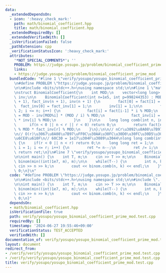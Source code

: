 ```yaml
---
data:
  _extendedDependsOn:
  - icon: ':heavy_check_mark:'
    path: math/binomial_coefficient.hpp
    title: math/binomial_coefficient.hpp
  _extendedRequiredBy: []
  _extendedVerifiedWith: []
  _isVerificationFailed: false
  _pathExtension: cpp
  _verificationStatusIcon: ':heavy_check_mark:'
  attributes:
    '*NOT_SPECIAL_COMMENTS*': ''
    PROBLEM: https://judge.yosupo.jp/problem/binomial_coefficient_prime_mod
    links:
    - https://judge.yosupo.jp/problem/binomial_coefficient_prime_mod
  bundledCode: "#line 1 \"verify/yosupo/yosupo_binomial_coefficient_prime_mod.test.cpp\"\
    \n#define PROBLEM \"https://judge.yosupo.jp/problem/binomial_coefficient_prime_mod\"\
    \n\n#include <bits/stdc++.h>\nusing namespace std;\n\n#line 1 \"math/binomial_coefficient.hpp\"\
    \nstruct BinomialCoefficient{\n    int MOD;\n    vector<long long> fact, fact_inv,\
    \ inv;\n\n    BinomialCoefficient(int n=1e5, int p=998244353) : MOD(p), fact(n\
    \ + 1), fact_inv(n + 1), inv(n + 1) {\n        fact[0] = fact[1] = 1;\n      \
    \  fact_inv[0] = fact_inv[1] = 1;\n        inv[1] = 1;\n\n        for(int i =\
    \ 2; i <= n; i++) {\n            fact[i] = fact[i-1] * i % MOD;\n            inv[i]\
    \ = MOD - inv[MOD%i] * (MOD / i) % MOD;\n            fact_inv[i] = fact_inv[i-1]\
    \ * inv[i] % MOD;\n        }\n    }\n\n    long long comb(int n, int r) {\n  \
    \      if(n < 0 || n < r || r < 0) return 0;\n        return fact[n] * fact_inv[n-r]\
    \ % MOD * fact_inv[r] % MOD;\n    }\n};\n\n// nCr\u3092\u8A08\u7B97\u3059\u308B\
    \n// O(r)\u3067\u8A08\u7B97\uFF0C\u30AA\u30FC\u30D0\u30FC\u30D5\u30ED\u30FC\u306B\
    \u6CE8\u610F\n// 60C30 = 1e17\u304F\u3089\u3044\nlong long comb(int n, int r)\
    \ {\n    if(r < 0 || n < r) return 0;\n    long long ret = 1;\n    for(long long\
    \ i = 1; i <= r; i++) {\n        ret *= n--;\n        ret /= i;\n    }\n\n   \
    \ return ret;\n}\n#line 7 \"verify/yosupo/yosupo_binomial_coefficient_prime_mod.test.cpp\"\
    \n\nint main() {\n    int T, m;\n    cin >> T >> m;\n\n    BinomialCoefficient\
    \ binom(min((int)1e7, m), m);\n\n    while(T--) {\n        int n, k;\n       \
    \ cin >> n >> k;\n        cout << binom.comb(n, k) << endl;\n    }\n\n    return\
    \ 0;\n}\n"
  code: "#define PROBLEM \"https://judge.yosupo.jp/problem/binomial_coefficient_prime_mod\"\
    \n\n#include <bits/stdc++.h>\nusing namespace std;\n\n#include \"../../math/binomial_coefficient.hpp\"\
    \n\nint main() {\n    int T, m;\n    cin >> T >> m;\n\n    BinomialCoefficient\
    \ binom(min((int)1e7, m), m);\n\n    while(T--) {\n        int n, k;\n       \
    \ cin >> n >> k;\n        cout << binom.comb(n, k) << endl;\n    }\n\n    return\
    \ 0;\n}"
  dependsOn:
  - math/binomial_coefficient.hpp
  isVerificationFile: true
  path: verify/yosupo/yosupo_binomial_coefficient_prime_mod.test.cpp
  requiredBy: []
  timestamp: '2024-06-27 19:55:46+09:00'
  verificationStatus: TEST_ACCEPTED
  verifiedWith: []
documentation_of: verify/yosupo/yosupo_binomial_coefficient_prime_mod.test.cpp
layout: document
redirect_from:
- /verify/verify/yosupo/yosupo_binomial_coefficient_prime_mod.test.cpp
- /verify/verify/yosupo/yosupo_binomial_coefficient_prime_mod.test.cpp.html
title: verify/yosupo/yosupo_binomial_coefficient_prime_mod.test.cpp
---
```

